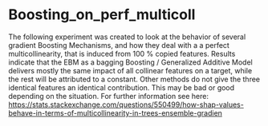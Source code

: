 # Boosting_on_perf_multicoll
The following experiment was created to look at the behavior of several gradient Boosting Mechanisms, and how they deal with a a perfect multicollinearity, that 
is induced from 100 % copied features. Results indicate that the EBM as a bagging Boosting / Generalized Additive Model delivers mostly the same impact of all collinear features on a target, while the rest will be attributed to a constant.
Other methods do not give the three identical features an identical contribution. This may be bad or good depending on the situation. For further information see here:
https://stats.stackexchange.com/questions/550499/how-shap-values-behave-in-terms-of-multicollinearity-in-trees-ensemble-gradien
